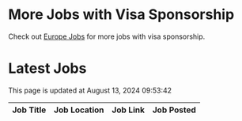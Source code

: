 # More Jobs with Visa Sponsorship

Check out [Europe Jobs](https://github.com/sureshparimi/europejobs#latest-jobs) for more jobs with visa sponsorship.

# Latest Jobs

This page is updated at August 13, 2024 09:53:42

| Job Title | Job Location | Job Link | Job Posted |
| --- | --- | --- | --- |
